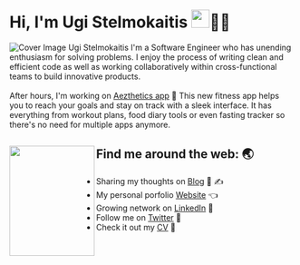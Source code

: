 # Hi, I'm Ugi Stelmokaitis <img src="https://ugistelmokaitis.com/github/wave.gif" width="32px" height="32px" />🧑‍💻

<img src="https://ugistelmokaitis.com/github/coverImage.png" alt="Cover Image Ugi Stelmokaitis">
I'm a Software Engineer who has unending enthusiasm for solving problems. I enjoy the process of writing clean and efficient code as well as working collaboratively within cross-functional teams to build innovative products.
<br>
<br>
After hours, I'm working on <a href="https://aezthetics.com">Aezthetics app</a> 🌟 This new fitness app helps you to reach your goals and stay on track with a sleek interface. It has everything from workout plans, food diary tools or even fasting tracker so there's no need for multiple apps anymore.

## Find me around the web: 🌏 <a href="https://ugistelmokaitis.com"><img align="left" width="150" height="194" src="https://ugistelmokaitis.com/github/profilePhoto.png"></a>

- Sharing my thoughts on <a href="https://ugistelmokaitis.com/blog">Blog</a> 📰 ✍️
- My personal porfolio <a href="https://ugistelmokaitis.com">Website</a> 👈
- Growing network on <a href="https://linkedin.com/in/ugistelmokaitis/">LinkedIn</a> 💼
- Follow me on <a href="https://twitter.com/ugistelmokaitis/">Twitter</a> 🐣
- Check it out my <a href="https://read.cv/ugistelmokaitis/">CV</a> 📝
